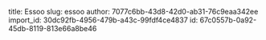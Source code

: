 title: Essoo
slug: essoo
author: 7077c6bb-43d8-42d0-ab31-76c9eaa342ee
import_id: 30dc92fb-4956-479b-a43c-99fdf4ce4837
id: 67c0557b-0a92-45db-8119-813e66a8be46
